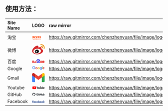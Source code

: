 ## 使用方法：

<!--
<img width="48" src="./" />

https://raw.gitmirror.com/chenzhenyuan/file/image/logo/

-->

Site Name | LOGO | raw mirror
:-- | :-: | :--
淘宝   | <img width="48" src="./com.taobao.svg" /> | https://raw.gitmirror.com/chenzhenyuan/file/image/logo/com.taobao.png
微博   | <img width="48" src="./com.weibo.svg" /> | https://raw.gitmirror.com/chenzhenyuan/file/image/logo/com.weibo.svg
百度   | <img width="48" src="./com.baidu.svg" /> | https://raw.gitmirror.com/chenzhenyuan/file/image/logo/com.baidu.svg
Google | <img width="48" src="./com.google.svg" /> | https://raw.gitmirror.com/chenzhenyuan/file/image/logo//com.google.svg
Gmail | <img width="48" src="./com.google.mail.svg" /> | https://raw.gitmirror.com/chenzhenyuan/file/image/logo/com.google.mail.svg
Youtube | <img width="48" src="./com.youtube.svg" /> | https://raw.gitmirror.com/chenzhenyuan/file/image/logo/com.youtube.svg
GitHub | <img width="48" src="./com.github.svg" /> | https://raw.gitmirror.com/chenzhenyuan/file/image/logo/com.github.svg
Facebook | <img width="48" src="./com.facebook.svg" /> | https://raw.gitmirror.com/chenzhenyuan/file/image/logo/com.facebook.svg